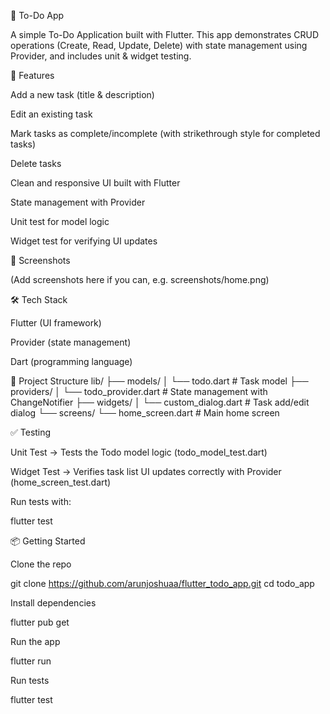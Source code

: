 📝 To-Do App

A simple To-Do Application built with Flutter.
This app demonstrates CRUD operations (Create, Read, Update, Delete) with state management using Provider, and includes unit & widget testing.

🚀 Features

Add a new task (title & description)

Edit an existing task

Mark tasks as complete/incomplete (with strikethrough style for completed tasks)

Delete tasks

Clean and responsive UI built with Flutter

State management with Provider

Unit test for model logic

Widget test for verifying UI updates

📸 Screenshots

(Add screenshots here if you can, e.g. screenshots/home.png)

🛠️ Tech Stack

Flutter
 (UI framework)

Provider
 (state management)

Dart
 (programming language)

📂 Project Structure
lib/
 ├── models/
 │    └── todo.dart          # Task model
 ├── providers/
 │    └── todo_provider.dart # State management with ChangeNotifier
 ├── widgets/
 │    └── custom_dialog.dart # Task add/edit dialog
 └── screens/
      └── home_screen.dart   # Main home screen

✅ Testing

Unit Test → Tests the Todo model logic (todo_model_test.dart)

Widget Test → Verifies task list UI updates correctly with Provider (home_screen_test.dart)

Run tests with:

flutter test

📦 Getting Started

Clone the repo

git clone https://github.com/arunjoshuaa/flutter_todo_app.git
cd todo_app


Install dependencies

flutter pub get


Run the app

flutter run


Run tests

flutter test
